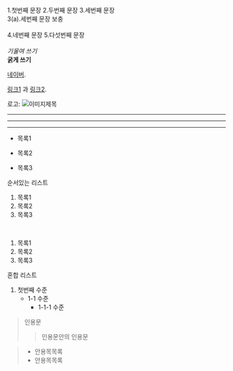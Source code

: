 1.첫번째 문장
2.두번째 문장
3.세번째 문장  
3(a).세번째 문장 보충
</br>
</br>
4.네번째 문장 
5.다섯번째 문장 
</br>
</br>
*기울여 쓰기*  
**굵게 쓰기**

 [네이버](http://example.com "네이버"). 
 
 [링크1][1] 과 [링크2][2].
 
 [1]: http://www.naver.com "네이버"
 [2]: http://www.google.com "구글"
 
  로고: ![](http://cafefiles.naver.net/20130925_282/dao94_1380112639086IWFKD_JPEG/11%C0%CC%B9%CC%C1%F6.jpg "이미지제목") 

***
_____
-------

+ 목록1
* 목록2
- 목록3

순서있는 리스트

1. 목록1
2. 목록2
3. 목록3
</br>

1. 목록1
1. 목록2
1. 목록3

혼합 리스트
</br>

1. 첫번째 수준
   * 1-1 수준
      * 1-1-1 수준
      
> 인용문
> > 인용문안의 인용문

> * 안용목목록
> * 안용목목록
